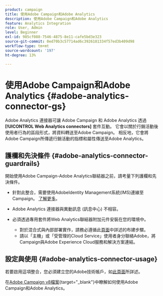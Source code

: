 ```yaml
---
product: campaign
title: 使用Adobe Campaign和Adobe Analytics
description: 使用Adobe Campaign和Adobe Analytics
feature: Analytics Integration
role: User, Admin
level: Beginner
exl-id: 985cf088-7546-4875-8e11-cafe5bd3e323
source-git-commit: 0ed70b3c57714ad6c3926181334f57ed3b409d98
workflow-type: tm+mt
source-wordcount: '197'
ht-degree: 13%

---
```


# 使用Adobe Campaign和Adobe Analytics {#adobe-analytics-connector-gs}

Adobe Analytics 連接器可讓 Adobe Campaign 和 Adobe Analytics 透過 **[!UICONTROL Web Analytics connectors]** 套件互動。 它會以關於行銷活動後使用者行為的區段形式，將資料轉送至Adobe Campaign。 相反地，它會將Adobe Campaign所傳遞行銷活動的指標和屬性傳送至Adobe Analytics。

## 護欄和先決條件 {#adobe-analytics-connector-guardrails}

開始使用Adobe Campaign-Adobe Analytics聯結器之前，請考量下列護欄和先決條件。

* 針對此整合，需要使用AdobeIdentity Management系統(IMS)連線至Campaign。 [了解更多](../../integrations/using/about-adobe-id.md)。

* Adobe Analytics 連接器與異動訊息 (訊息中心) 不相容。

* 必須透過專用套件將Web Analytics聯結器附加元件安裝在您的環境中。

   * 對於混合式與內部部署實作，請務必遵循此[頁面](adobe-analytics-provisioning.md)中詳述的布建步驟。
   * 請以「主機」或「受管理的Cloud Service」使用者身分聯絡Adobe，將Campaign與Adobe Experience Cloud服務和解決方案連結。


## 設定與使用 {#adobe-analytics-connector-usage}

若要啟用這項整合，您必須建立您的Adobe技術帳戶，如[此頁面](oauth-technical-account.md)所詳述。

在[Adobe Campaign v8檔案](https://experienceleague.adobe.com/zh-hant/docs/campaign/campaign-v8/connect/ac-aa){target="_blank"}中瞭解如何使用Adobe Campaign和Adobe Analytics。
